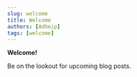 ```yaml
---
slug: welcome
title: Welcome
authors: [Adheip]
tags: [welcome]
---
```


**Welcome!**

Be on the lookout for upcoming blog posts.
